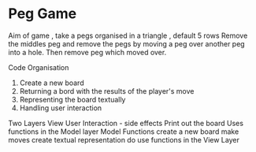 # Peg Game
Aim of game , take a pegs organised in a triangle , default 5 rows
Remove the middles peg and remove the pegs by moving a peg over another peg into a hole.
Then remove peg which moved over.


Code Organisation

1.  Create a new board
2.  Returning a bord with the results of the player's move
3.  Representing the board textually
4.  Handling user interaction


Two Layers 
    View 
        User Interaction - side effects
        Print out the board
        Uses functions in the Model layer
    Model
        Functions 
            create a new board
            make moves
            create textual representation
            do use functions in the View Layer
            
 
        